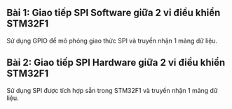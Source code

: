 ## Bài 1: Giao tiếp SPI Software giữa 2 vi điều khiển STM32F1
Sử dụng GPIO để mô phỏng giao thức SPI và truyền nhận 1 mảng dữ liệu.

## Bài 2: Giao tiếp SPI Hardware giữa 2 vi điều khiển STM32F1
Sử dụng SPI được tích hợp sẵn trong STM32F1 và truyền nhận 1 mảng dữ liệu.